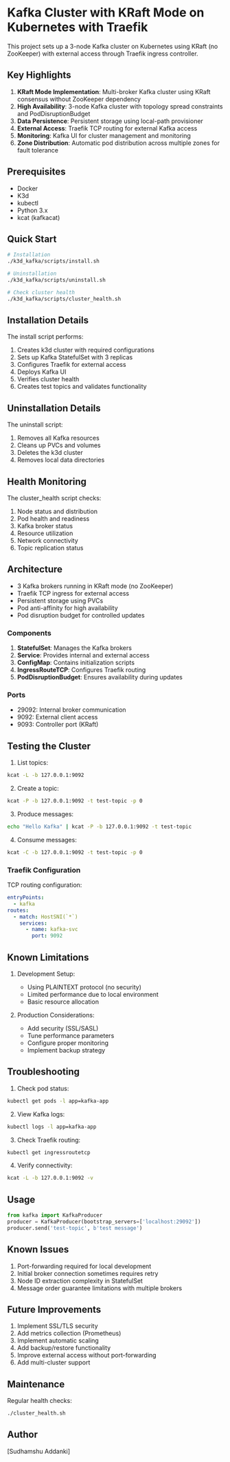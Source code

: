 # Kafka Cluster with KRaft Mode on Kubernetes with Traefik

This project sets up a 3-node Kafka cluster on Kubernetes using KRaft (no ZooKeeper) with external access through Traefik ingress controller.

## Key Highlights
1. **KRaft Mode Implementation**: Multi-broker Kafka cluster using KRaft consensus without ZooKeeper dependency
2. **High Availability**: 3-node Kafka cluster with topology spread constraints and PodDisruptionBudget
3. **Data Persistence**: Persistent storage using local-path provisioner
4. **External Access**: Traefik TCP routing for external Kafka access
5. **Monitoring**: Kafka UI for cluster management and monitoring
6. **Zone Distribution**: Automatic pod distribution across multiple zones for fault tolerance

## Prerequisites
- Docker
- K3d
- kubectl
- Python 3.x
- kcat (kafkacat)

## Quick Start
```bash
# Installation
./k3d_kafka/scripts/install.sh

# Uninstallation
./k3d_kafka/scripts/uninstall.sh

# Check cluster health
./k3d_kafka/scripts/cluster_health.sh
```

## Installation Details
The install script performs:
1. Creates k3d cluster with required configurations
2. Sets up Kafka StatefulSet with 3 replicas
3. Configures Traefik for external access
4. Deploys Kafka UI
5. Verifies cluster health
6. Creates test topics and validates functionality

## Uninstallation Details
The uninstall script:
1. Removes all Kafka resources
2. Cleans up PVCs and volumes
3. Deletes the k3d cluster
4. Removes local data directories

## Health Monitoring
The cluster_health script checks:
1. Node status and distribution
2. Pod health and readiness
3. Kafka broker status
4. Resource utilization
5. Network connectivity
6. Topic replication status

## Architecture

- 3 Kafka brokers running in KRaft mode (no ZooKeeper)
- Traefik TCP ingress for external access
- Persistent storage using PVCs
- Pod anti-affinity for high availability
- Pod disruption budget for controlled updates

### Components

1. **StatefulSet**: Manages the Kafka brokers
2. **Service**: Provides internal and external access
3. **ConfigMap**: Contains initialization scripts
4. **IngressRouteTCP**: Configures Traefik routing
5. **PodDisruptionBudget**: Ensures availability during updates

### Ports

- 29092: Internal broker communication
- 9092: External client access
- 9093: Controller port (KRaft)

## Testing the Cluster

1. List topics:
```bash
kcat -L -b 127.0.0.1:9092
```

2. Create a topic:
```bash
kcat -P -b 127.0.0.1:9092 -t test-topic -p 0
```

3. Produce messages:
```bash
echo "Hello Kafka" | kcat -P -b 127.0.0.1:9092 -t test-topic
```

4. Consume messages:
```bash
kcat -C -b 127.0.0.1:9092 -t test-topic -p 0
```

### Traefik Configuration

TCP routing configuration:
```yaml
entryPoints:
  - kafka
routes:
  - match: HostSNI(`*`)
    services:
      - name: kafka-svc
        port: 9092
```

## Known Limitations

1. Development Setup:
   - Using PLAINTEXT protocol (no security)
   - Limited performance due to local environment
   - Basic resource allocation

2. Production Considerations:
   - Add security (SSL/SASL)
   - Tune performance parameters
   - Configure proper monitoring
   - Implement backup strategy

## Troubleshooting

1. Check pod status:
```bash
kubectl get pods -l app=kafka-app
```

2. View Kafka logs:
```bash
kubectl logs -l app=kafka-app
```

3. Check Traefik routing:
```bash
kubectl get ingressroutetcp
```

4. Verify connectivity:
```bash
kcat -L -b 127.0.0.1:9092 -v
```

## Usage
```python
from kafka import KafkaProducer
producer = KafkaProducer(bootstrap_servers=['localhost:29092'])
producer.send('test-topic', b'test message')
```

## Known Issues
1. Port-forwarding required for local development
2. Initial broker connection sometimes requires retry
3. Node ID extraction complexity in StatefulSet
4. Message order guarantee limitations with multiple brokers

## Future Improvements
1. Implement SSL/TLS security
2. Add metrics collection (Prometheus)
3. Implement automatic scaling
4. Add backup/restore functionality
5. Improve external access without port-forwarding
6. Add multi-cluster support

## Maintenance
Regular health checks:
```bash
./cluster_health.sh
```

## Author
[Sudhamshu Addanki]